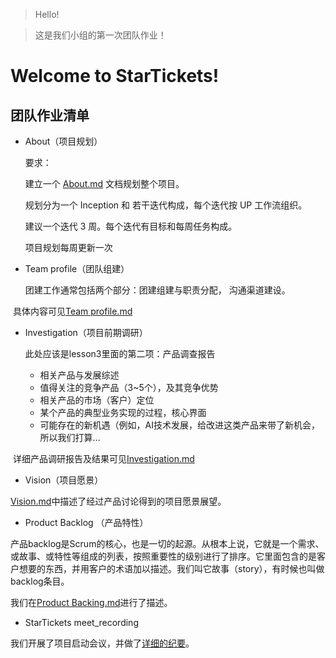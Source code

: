 > Hello!

> 这是我们小组的第一次团队作业！

# Welcome to StarTickets!

## 团队作业清单

- About（项目规划）

  要求：

  建立一个 [About.md](https://github.com/SoftwareSAD/Dashboard/blob/master/Inception/About.md) 文档规划整个项目。

  规划分为一个 Inception 和 若干迭代构成，每个迭代按 UP 工作流组织。

  建议一个迭代 3 周。每个迭代有目标和每周任务构成。

  项目规划每周更新一次

- Team profile（团队组建）

  团建工作通常包括两个部分：团建组建与职责分配， 沟通渠道建设。
  
  具体内容可见[Team profile.md](https://github.com/SoftwareSAD/Dashboard/blob/master/Inception/Team%20profile.md)

- Investigation（项目前期调研）

  此处应该是lesson3里面的第二项：产品调查报告

  - 相关产品与发展综述
  - 值得关注的竞争产品（3~5个），及其竞争优势
  - 相关产品的市场（客户）定位
  - 某个产品的典型业务实现的过程，核心界面
  - 可能存在的新机遇（例如，AI技术发展，给改进这类产品来带了新机会，所以我们打算...
  
  详细产品调研报告及结果可见[Investigation.md](https://github.com/SoftwareSAD/Dashboard/blob/master/Inception/Investigation.md)

- Vision（项目愿景）

[Vision.md](https://github.com/SoftwareSAD/Dashboard/blob/master/Inception/Vision.md)中描述了经过产品讨论得到的项目愿景展望。

- Product Backlog （产品特性）

产品backlog是Scrum的核心，也是一切的起源。从根本上说，它就是一个需求、或故事、或特性等组成的列表，按照重要性的级别进行了排序。它里面包含的是客户想要的东西，并用客户的术语加以描述。我们叫它故事（story），有时候也叫做backlog条目。 

我们在[Product Backing.md](https://github.com/SoftwareSAD/Dashboard/blob/master/Inception/Product%20Backing.md)进行了描述。

- StarTickets meet_recording

我们开展了项目启动会议，并做了[详细的纪要](https://github.com/SoftwareSAD/Dashboard/blob/master/Inception/StarTicket%20meet_recording.md)。

